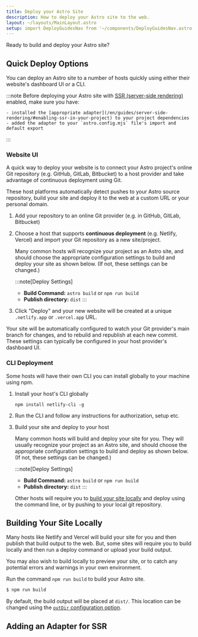 ```yaml
---
title: Deploy your Astro Site
description: How to deploy your Astro site to the web.
layout: ~/layouts/MainLayout.astro
setup: import DeployGuidesNav from '~/components/DeployGuidesNav.astro';
---
```

Ready to build and deploy your Astro site?

<DeployGuidesNav />

## Quick Deploy Options

You can deploy an Astro site to a number of hosts quickly using either their website's dashboard UI or a CLI.

:::note
Before deploying your Astro site with [SSR (server-side rendering)](/en/guides/server-side-rendering/) enabled, make sure you have:

    - installed the [appropriate adapter](/en/guides/server-side-rendering/#enabling-ssr-in-your-project) to your project dependencies
    - added the adapter to your `astro.config.mjs` file's import and default export
:::

### Website UI

A quick way to deploy your website is to connect your Astro project's online Git repository (e.g. GitHub, GitLab, Bitbucket) to a host provider and take advantage of continuous deployment using Git. 

These host platforms automatically detect pushes to your Astro source repository, build your site and deploy it to the web at a custom URL or your personal domain.

1. Add your repository to an online Git provider (e.g. in GitHub, GitLab, Bitbucket)

1. Choose a host that supports **continuous deployment** (e.g. Netlify, Vercel) and import your Git repository as a new site/project.

    Many common hosts will recognize your project as an Astro site, and should choose the appropriate configuration settings to build and deploy your site as shown below. (If not, these settings can be changed.)

    :::note[Deploy Settings]
    - **Build Command:** `astro build` or `npm run build`
    - **Publish directory:** `dist`
    :::

1. Click "Deploy" and your new website will be created at a unique `.netlify.app` or `.vercel.app` URL.


Your site will be automatically configured to watch your Git provider's main branch for changes, and to rebuild and republish at each new commit. These settings can typically be configured in your host provider's dashboard UI.

### CLI Deployment

Some hosts will have their own CLI you can install globally to your machine using npm.

1. Install your host's CLI globally

    `npm install netlify-cli -g`
1. Run the CLI and follow any instructions for authorization, setup etc.

1. Build your site and deploy to your host

    Many common hosts will build and deploy your site for you. They will usually recognize your project as an Astro site, and should choose the appropriate configuration settings to build and deploy as shown below. (If not, these settings can be changed.)

    :::note[Deploy Settings]
    - **Build Command:** `astro build` or `npm run build`
    - **Publish directory:** `dist`
    :::


    Other hosts will require you to [build your site locally](#building-your-site-locally) and deploy using the command line, or by pushing to your local git repository.

    


## Building Your Site Locally

Many hosts like Netlify and Vercel will build your site for you and then publish that build output to the web. But, some sites will require you to build locally and then run a deploy command or upload your build output. 

You may also wish to build locally to preview your site, or to catch any potential errors and warnings in your own environment.

Run the command `npm run build` to build your Astro site.

```bash
$ npm run build
```

By default, the build output will be placed at `dist/`. This location can be changed using the [`outDir` configuration option](/en/reference/configuration-reference/#outdir). 

## Adding an Adapter for SSR

